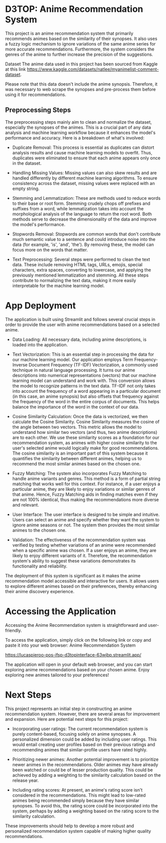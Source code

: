 
# D3TOP: Anime Recommendation System
This project is an anime recommendation system that primarily recommends animes based on the similarity of their synopses. It also uses a fuzzy logic mechanism to ignore variations of the same anime series for more accurate recommendations. Furthermore, the system considers the genres of the anime to further increase the precision of the suggestions.

Dataset
The anime data used in this project has been sourced from Kaggle at this link https://www.kaggle.com/datasets/natlee/myanimelist-comment-dataset. 

Please note that this data doesn't include the anime synopsis. Therefore, it was necessary to web scrape the synopses and pre-process them before using it for recommendations.

## Preprocessing Steps
The preprocessing steps mainly aim to clean and normalize the dataset, especially the synopses of the animes. This is a crucial part of any data analysis and machine learning workflow because it enhances the model's performance and accuracy. Here is a breakdown of what's involved:

- Duplicate Removal: This process is essential as duplicates can distort analysis results and cause machine learning models to overfit. Thus, duplicates were eliminated to ensure that each anime appears only once in the dataset.

- Handling Missing Values: Missing values can also skew results and are handled differently by different machine learning algorithms. To ensure consistency across the dataset, missing values were replaced with an empty string.

- Stemming and Lemmatization: These are methods used to reduce words to their base or root form. Stemming crudely chops off prefixes and suffixes from a word, while lemmatization takes into account the morphological analysis of the language to return the root word. Both methods serve to decrease the dimensionality of the data and improve the model's performance.

- Stopwords Removal: Stopwords are common words that don't contribute much semantic value to a sentence and could introduce noise into the data (for example, 'is', 'and', 'the'). By removing these, the model can focus more on the words that matter.

- Text Preprocessing: Several steps were performed to clean the text data. These include removing HTML tags, URLs, emojis, special characters, extra spaces, converting to lowercase, and applying the previously mentioned lemmatization and stemming. All these steps contribute to normalizing the text data, making it more easily interpretable for the machine learning model.


# App Deployment
The application is built using Streamlit and follows several crucial steps in order to provide the user with anime recommendations based on a selected anime.

- Data Loading: All necessary data, including anime descriptions, is loaded into the application.

- Text Vectorization: This is an essential step in processing the data for our machine learning model. Our application employs Term Frequency-Inverse Document Frequency (TF-IDF) Vectorization, a commonly used technique in natural language processing. It turns our anime descriptions into numerical representations (vectors) that our machine learning model can understand and work with. This conversion allows the model to recognize patterns in the text data. TF-IDF not only takes into account the frequency of a word appearing in a particular document (in this case, an anime synopsis) but also offsets that frequency against the frequency of the word in the entire corpus of documents. This helps balance the importance of the word in the context of our data.

- Cosine Similarity Calculation: Once the data is vectorized, we then calculate the Cosine Similarity. Cosine Similarity measures the cosine of the angle between two vectors. This metric allows the model to understand how similar two vectors (and thus, two anime descriptions) are to each other. We use these similarity scores as a foundation for our recommendation system, as animes with higher cosine similarity to the user's selected anime would logically make for good recommendations. The cosine similarity is an important part of this system because it quantifies the similarity between different animes, helping us to recommend the most similar animes based on the chosen one.

- Fuzzy Matching: The system also incorporates Fuzzy Matching to handle anime variants and genres. This method is a form of partial string matching that works well for this context. For instance, if a user enjoys a particular anime, they are likely to enjoy variations or similar genres of that anime. Hence, Fuzzy Matching aids in finding matches even if they are not 100% identical, thus making the recommendations more diverse and relevant.

- User Interface: The user interface is designed to be simple and intuitive. Users can select an anime and specify whether they want the system to ignore anime seasons or not. The system then provides the most similar animes to the chosen one.

- Validation: The effectiveness of the recommendation system was verified by testing whether variations of an anime were recommended when a specific anime was chosen. If a user enjoys an anime, they are likely to enjoy different variants of it. Therefore, the recommendation system's ability to suggest these variations demonstrates its functionality and reliability.

The deployment of this system is significant as it makes the anime recommendation model accessible and interactive for users. It allows users to explore different animes based on their preferences, thereby enhancing their anime discovery experience.

# Accessing the Application
Accessing the Anime Recommendation system is straightforward and user-friendly.

To access the application, simply click on the following link or copy and paste it into your web browser: Anime Recommendation System

https://lucaspieroo-pos-ifsp-d3topinterface-63wjbp.streamlit.app/

The application will open in your default web browser, and you can start exploring anime recommendations based on your chosen anime. Enjoy exploring new animes tailored to your preferences!

# Next Steps
This project represents an initial step in constructing an anime recommendation system. However, there are several areas for improvement and expansion. Here are potential next steps for this project:

- Incorporating user ratings: The current recommendation system is purely content-based, focusing solely on anime synopses. A personalized dimension could be added by including user ratings. This would entail creating user profiles based on their previous ratings and recommending animes that similar-profile users have rated highly.

- Prioritizing newer animes: Another potential improvement is to prioritize newer animes in the recommendations. Older animes may have already been watched or could be of lesser production quality. This could be achieved by adding a weighting to the similarity calculation based on the release year.

- Including rating scores: At present, an anime's rating score isn't considered in the recommendations. This might lead to low-rated animes being recommended simply because they have similar synopses. To avoid this, the rating score could be incorporated into the system, perhaps by adding a weighting based on the rating score to the similarity calculation.

These improvements should help to develop a more robust and personalized recommendation system capable of making higher quality recommendations.
